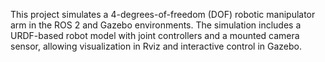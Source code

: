 This project simulates a 4-degrees-of-freedom (DOF) robotic manipulator arm in the ROS 2 and Gazebo environments. The simulation includes a URDF-based robot model with joint controllers and a mounted camera sensor, allowing visualization in Rviz and interactive control in Gazebo.
